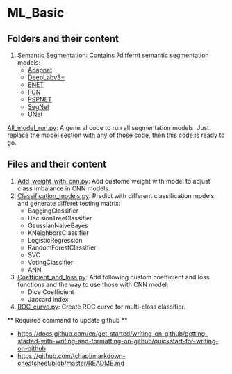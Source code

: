 # ML_Basic #
## Folders and their content ##
1. [Semantic Segmentation](https://github.com/awal-ahmed/Machine-Learning-Basic/tree/main/Semantic%20Segmentation): Contains 7differnt semantic segmentation models:
    * [Adapnet](https://github.com/awal-ahmed/Machine-Learning-Basic/blob/main/Semantic%20Segmentation/Adapnet.py)
    * [DeepLabv3+](https://github.com/awal-ahmed/Machine-Learning-Basic/blob/main/Semantic%20Segmentation/DeepLabv3%2B.py)
    * [ENET](https://github.com/awal-ahmed/Machine-Learning-Basic/blob/main/Semantic%20Segmentation/ENET.py)
    * [FCN](https://github.com/awal-ahmed/Machine-Learning-Basic/blob/main/Semantic%20Segmentation/FCN.py)
    * [PSPNET](https://github.com/awal-ahmed/Machine-Learning-Basic/blob/main/Semantic%20Segmentation/PSPNET.py)
    * [SegNet](https://github.com/awal-ahmed/Machine-Learning-Basic/blob/main/Semantic%20Segmentation/SegNet.py)
    * [UNet](https://github.com/awal-ahmed/Machine-Learning-Basic/blob/main/Semantic%20Segmentation/Unet.py)

[All_model_run.py](https://github.com/awal-ahmed/Machine-Learning-Basic/blob/main/Semantic%20Segmentation/All_model_run.py): A general code to run all segmentation models. Just replace the model section with any of those code, then this code is ready to go.
## Files and their content ##
1. [Add_weight_with_cnn.py](https://github.com/awal-ahmed/Machine-Learning-Basic/blob/main/Add_weight_with_cnn.py): Add custome weight with model to adjust class imbalance in CNN models.
2. [Classification_models.py](https://github.com/awal-ahmed/Machine-Learning-Basic/blob/main/Classification_models.py): Predict with different classification models and generate differet testing matrix:
   * BaggingClassifier
   * DecisionTreeClassifier
   * GaussianNaiveBayes
   * KNeighborsClassifier
   * LogisticRegression
   * RandomForestClassifier
   * SVC
   * VotingClassifier
   * ANN
3. [Coefficient_and_loss.py](https://github.com/awal-ahmed/Machine-Learning-Basic/blob/main/Coefficient_and_loss.py): Add following custom coefficient and loss functions and the way to use those with CNN model:
   * Dice Coefficient
   * Jaccard index
4. [ROC_curve.py](https://github.com/awal-ahmed/ML_Basic/blob/main/ROC_curve.py): Create ROC curve for multi-class classifier.


** Required command to update github **
* https://docs.github.com/en/get-started/writing-on-github/getting-started-with-writing-and-formatting-on-github/quickstart-for-writing-on-github
* https://github.com/tchapi/markdown-cheatsheet/blob/master/README.md

